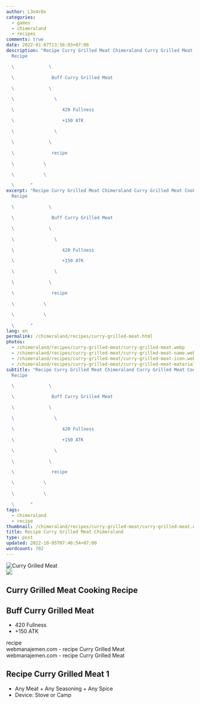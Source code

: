 ```yaml
---
author: L3n4r0x
categories:
  - games
  - chimeraland
  - recipes
comments: true
date: 2022-01-07T13:56:03+07:00
description: "Recipe Curry Grilled Meat Chimeraland Curry Grilled Meat Cooking
  Recipe

  \             \ 

  \              Buff Curry Grilled Meat

  \             \ 

  \               \ 

  \                  420 Fullness

  \                  +150 ATK

  \               \ 

  \             \ 

  \              recipe

  \           \ 

  \           \ 

  \      "
excerpt: "Recipe Curry Grilled Meat Chimeraland Curry Grilled Meat Cooking
  Recipe

  \             \ 

  \              Buff Curry Grilled Meat

  \             \ 

  \               \ 

  \                  420 Fullness

  \                  +150 ATK

  \               \ 

  \             \ 

  \              recipe

  \           \ 

  \           \ 

  \      "
lang: en
permalink: /chimeraland/recipes/curry-grilled-meat.html
photos:
  - /chimeraland/recipes/curry-grilled-meat/curry-grilled-meat.webp
  - /chimeraland/recipes/curry-grilled-meat/curry-grilled-meat-name.webp
  - /chimeraland/recipes/curry-grilled-meat/curry-grilled-meat-icon.webp
  - /chimeraland/recipes/curry-grilled-meat/curry-grilled-meat-material.webp
subtitle: "Recipe Curry Grilled Meat Chimeraland Curry Grilled Meat Cooking
  Recipe

  \             \ 

  \              Buff Curry Grilled Meat

  \             \ 

  \               \ 

  \                  420 Fullness

  \                  +150 ATK

  \               \ 

  \             \ 

  \              recipe

  \           \ 

  \           \ 

  \      "
tags:
  - chimeraland
  - recipe
thumbnail: /chimeraland/recipes/curry-grilled-meat/curry-grilled-meat.webp
title: Recipe Curry Grilled Meat Chimeraland
type: post
updated: 2022-10-05T07:46:54+07:00
wordcount: 702
---
```


<link
  rel="stylesheet"
  href="https://rawcdn.githack.com/dimaslanjaka/Web-Manajemen/870a349/css/bootstrap-5-3-0-alpha3-wrapper.css"
/>
<section id="bootstrap-wrapper">
  <div data-bs-theme="dark">
    <div class="card mb-2">
      <div class="card-body">
        <div class="row g-0">
          <div class="col-sm-4 position-relative mb-2">
            <img
              src="https://www.webmanajemen.com/chimeraland/recipes/curry-grilled-meat/curry-grilled-meat-material.webp"
              class="card-img fit-cover w-100 h-100"
              alt="Curry Grilled Meat"
              data-fancybox="true"
            />
          </div>
          <div class="col-sm-8 mb-2">
            <div class="card-body">
              <div class="d-flex flex-row align-items-center mb-3">
                <img
                  class="d-inline-block me-2"
                  src="https://www.webmanajemen.com/chimeraland/recipes/curry-grilled-meat/curry-grilled-meat-icon.webp"
                  width="auto"
                  height="auto"
                  style="vertical-align: middle"
                />
                <h2 class="fs-5">Curry Grilled Meat Cooking Recipe</h2>
              </div>
              <h2 class="card-title fs-5">Buff Curry Grilled Meat</h2>
              <div class="card-text">
                <ul>
                  <li>420 Fullness</li>
                  <li>+150 ATK</li>
                </ul>
              </div>
              <span class="badge rounded-pill">recipe</span>
            </div>
            <div class="card-footer text-end text-muted mt-auto">
              webmanajemen.com - recipe Curry Grilled Meat
            </div>
          </div>
        </div>
      </div>
      <div class="card-footer text-end text-muted">
        webmanajemen.com - recipe Curry Grilled Meat
      </div>
    </div>
    <div class="row mb-2">
      <div class="col-12 col-lg-6 recipe-item mb-2">
        <div class="card">
          <div class="card-body">
            <h2 class="card-title fs-5">Recipe Curry Grilled Meat 1</h2>
            <div class="card-text">
              <ul>
                <li>
                  Any Meat<span> + </span>Any Seasoning<span> + </span>Any Spice
                </li>
                <li>Device: Stove or Camp</li>
              </ul>
            </div>
          </div>
        </div>
      </div>
    </div>
  </div>
</section>